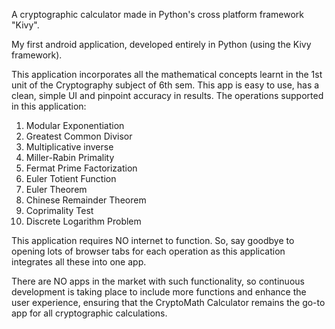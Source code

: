 A cryptographic calculator made in Python's cross platform framework "Kivy".

My first android application, developed entirely in Python (using the Kivy framework).

This application incorporates all the mathematical concepts learnt in the 1st unit of the Cryptography subject of 6th sem. This app is easy to use, has a clean, simple UI and pinpoint accuracy in results.
The operations supported in this application:
1. Modular Exponentiation
2. Greatest Common Divisor
3. Multiplicative inverse
4. Miller-Rabin Primality
5. Fermat Prime Factorization
6. Euler Totient Function
7. Euler Theorem
8. Chinese Remainder Theorem
9. Coprimality Test
10. Discrete Logarithm Problem

This application requires NO internet to function. 
So, say goodbye to opening lots of browser tabs for each operation as this application integrates all these into one app.

There are NO apps in the market with such functionality, so continuous development is taking place to include more functions and enhance the user experience, ensuring that the CryptoMath Calculator remains the go-to app for all cryptographic calculations.
